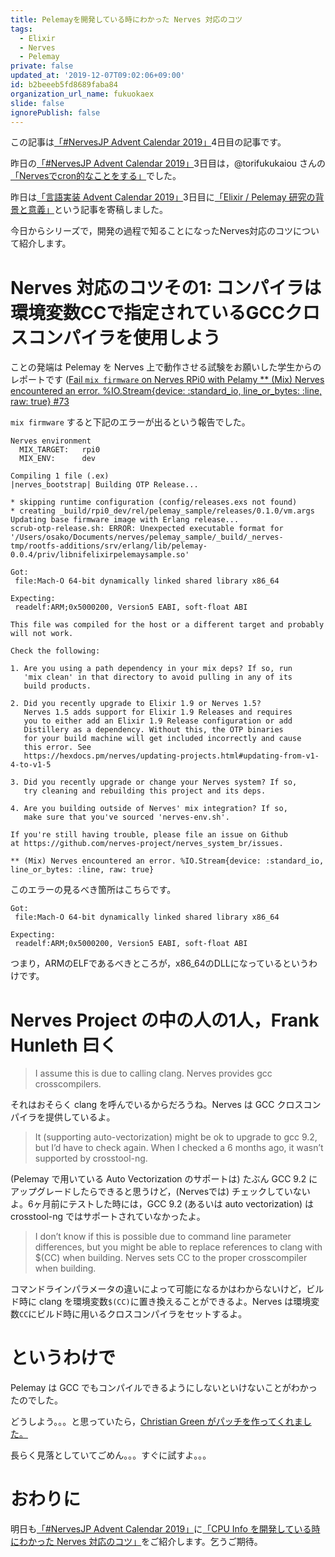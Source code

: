 ```yaml
---
title: Pelemayを開発している時にわかった Nerves 対応のコツ
tags:
  - Elixir
  - Nerves
  - Pelemay
private: false
updated_at: '2019-12-07T09:02:06+09:00'
id: b2beeeb5fd8689faba84
organization_url_name: fukuokaex
slide: false
ignorePublish: false
---
```

この記事は[「#NervesJP Advent Calendar 2019」](https://qiita.com/advent-calendar/2019/nervesjp)4日目の記事です。

昨日の[「#NervesJP Advent Calendar 2019」](https://qiita.com/advent-calendar/2019/nervesjp)3日目は，@torifukukaiou さんの[「Nervesでcron的なことをする」](https://qiita.com/torifukukaiou/items/19a6aef76e28f9a1f319)でした。

昨日は[「言語実装 Advent Calendar 2019」](https://qiita.com/advent-calendar/2019/lang_dev)3日目に[「Elixir / Pelemay 研究の背景と意義」](https://qiita.com/zacky1972/items/a3dedc0cdacbeed21b6d)という記事を寄稿しました。

今日からシリーズで，開発の過程で知ることになったNerves対応のコツについて紹介します。

# Nerves 対応のコツその1: コンパイラは環境変数CCで指定されているGCCクロスコンパイラを使用しよう

ことの発端は Pelemay を Nerves 上で動作させる試験をお願いした学生からのレポートです ([Fail `mix firmware` on Nerves RPi0 with Pelamy ** (Mix) Nerves encountered an error. %IO.Stream{device: :standard_io, line_or_bytes: :line, raw: true} #73](https://github.com/zeam-vm/pelemay/issues/73)

`mix firmware` すると下記のエラーが出るという報告でした。

```
Nerves environment
  MIX_TARGET:   rpi0
  MIX_ENV:      dev

Compiling 1 file (.ex)
|nerves_bootstrap| Building OTP Release...

* skipping runtime configuration (config/releases.exs not found)
* creating _build/rpi0_dev/rel/pelemay_sample/releases/0.1.0/vm.args
Updating base firmware image with Erlang release...
scrub-otp-release.sh: ERROR: Unexpected executable format for '/Users/osako/Documents/nerves/pelemay_sample/_build/_nerves-tmp/rootfs-additions/srv/erlang/lib/pelemay-0.0.4/priv/libnifelixirpelemaysample.so'

Got:
 file:Mach-O 64-bit dynamically linked shared library x86_64

Expecting:
 readelf:ARM;0x5000200, Version5 EABI, soft-float ABI

This file was compiled for the host or a different target and probably
will not work.

Check the following:

1. Are you using a path dependency in your mix deps? If so, run
   'mix clean' in that directory to avoid pulling in any of its
   build products.

2. Did you recently upgrade to Elixir 1.9 or Nerves 1.5?
   Nerves 1.5 adds support for Elixir 1.9 Releases and requires
   you to either add an Elixir 1.9 Release configuration or add
   Distillery as a dependency. Without this, the OTP binaries
   for your build machine will get included incorrectly and cause
   this error. See
   https://hexdocs.pm/nerves/updating-projects.html#updating-from-v1-4-to-v1-5

3. Did you recently upgrade or change your Nerves system? If so,
   try cleaning and rebuilding this project and its deps.

4. Are you building outside of Nerves' mix integration? If so,
   make sure that you've sourced 'nerves-env.sh'.

If you're still having trouble, please file an issue on Github
at https://github.com/nerves-project/nerves_system_br/issues.

** (Mix) Nerves encountered an error. %IO.Stream{device: :standard_io, line_or_bytes: :line, raw: true}
```

このエラーの見るべき箇所はこちらです。

```
Got:
 file:Mach-O 64-bit dynamically linked shared library x86_64

Expecting:
 readelf:ARM;0x5000200, Version5 EABI, soft-float ABI
```

つまり，ARMのELFであるべきところが，x86_64のDLLになっているというわけです。

# Nerves Project の中の人の1人，Frank Hunleth 曰く

> I assume this is due to calling clang. Nerves provides gcc crosscompilers.

それはおそらく clang を呼んでいるからだろうね。Nerves は GCC クロスコンパイラを提供しているよ。

> It (supporting auto-vectorization) might be ok to upgrade to gcc 9.2, but I’d have to check again. When I checked a 6 months ago, it wasn’t supported by crosstool-ng.

(Pelemay で用いている Auto Vectorization のサポートは) たぶん GCC 9.2 にアップグレードしたらできると思うけど，(Nervesでは) チェックしていないよ。6ヶ月前にテストした時には，GCC 9.2 (あるいは auto vectorization) は crosstool-ng ではサポートされていなかったよ。

> I don’t know if this is possible due to command line parameter differences, but you might be able to replace references to clang with $(CC) when building. Nerves sets CC to the proper crosscompiler when building.

コマンドラインパラメータの違いによって可能になるかはわからないけど，ビルド時に clang を環境変数`$(CC)`に置き換えることができるよ。Nerves は環境変数`CC`にビルド時に用いるクロスコンパイラをセットするよ。

# というわけで

Pelemay は GCC でもコンパイルできるようにしないといけないことがわかったのでした。

どうしよう。。。と思っていたら，[Christian Green がパッチを作ってくれました。](https://github.com/christianjgreen/pelemay/commit/8afb367577c8db3f3c6213ac5df558d9a0bc14bb) 

長らく見落としていてごめん。。。すぐに試すよ。。。

# おわりに

明日も[「#NervesJP Advent Calendar 2019」](https://qiita.com/advent-calendar/2019/nervesjp)に[「CPU Info を開発している時にわかった Nerves 対応のコツ」](https://qiita.com/zacky1972/items/ad2fa8ce816bc83c0c61)をご紹介します。乞うご期待。
